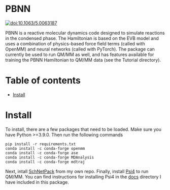 # PBNN
[![doi:10.1063/5.0063187](https://img.shields.io/badge/DOI-10.1063%2F5.0063187-blue)](https://doi.org/10.1063/5.0063187)

PBNN is a reactive molecular dynamics code designed to simulate reactions in the condensed phase. The Hamiltonian is based on the EVB model and uses a combination of physics-based force field terms (called with OpenMM) and neural networks (called with PyTorch). The package can currently be used to run QM/MM as well, and has features available for training the PBNN Hamiltonian to QM/MM data (see the Tutorial directory).

# Table of contents
- [Install](#install)

# Install
To install, there are a few packages that need to be loaded. Make sure you have Python >=3.9.0. Then run the following commands
```
pip install -r requirements.txt
conda install -c conda-forge openmm
conda install -c conda-forge ase
conda install -c conda-forge MDAnalysis
conda install -c conda-forge mdtraj
```

Next, intall [SchNetPack](https://github.com/jstoppelman/schnetpack) from my own repo.
Finally, install [Psi4](https://github.com/johnppederson/psi4) to run QM/MM. You can find instructions for installing Psi4 in the [docs](https://github.com/jstoppelman/PBNN/blob/main/docs/psi4_intall.md) directory I have included in this package.
